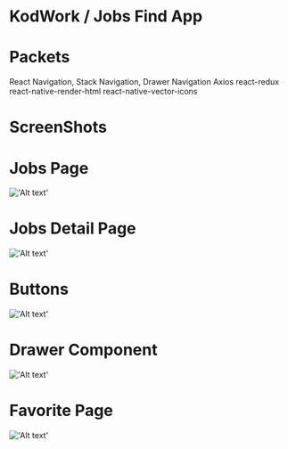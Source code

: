 KodWork / Jobs Find App
======

Packets
===
React Navigation, Stack Navigation, Drawer Navigation
Axios
react-redux
react-native-render-html
react-native-vector-icons


ScreenShots
===

Jobs Page
==
!['Alt text'](/screenShots/Png_1.png?raw=true "Jobs")

Jobs Detail Page
==
!['Alt text'](/screenShots/Png_2.png?raw=true "Jobs Detail")

Buttons
==
!['Alt text'](/screenShots/Png_3.png?raw=true "Buttons")

Drawer Component
==
!['Alt text'](/screenShots/Png_4.png?raw=true "Drawer 
Window")

Favorite Page
==
!['Alt text'](/screenShots/Png_5.png?raw=true "Favorite Jobs Page")